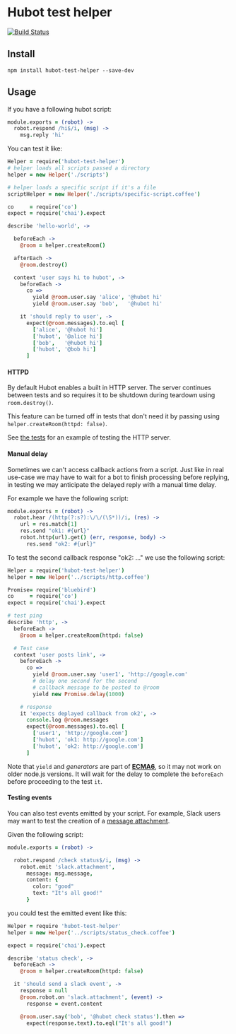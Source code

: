 # Hubot test helper

[![Build Status](https://travis-ci.org/mtsmfm/hubot-test-helper.svg?branch=master)](https://travis-ci.org/mtsmfm/hubot-test-helper)

## Install

`npm install hubot-test-helper --save-dev`

## Usage

If you have a following hubot script:

```coffee
module.exports = (robot) ->
  robot.respond /hi$/i, (msg) ->
    msg.reply 'hi'
```

You can test it like:

```coffee
Helper = require('hubot-test-helper')
# helper loads all scripts passed a directory
helper = new Helper('./scripts')

# helper loads a specific script if it's a file
scriptHelper = new Helper('./scripts/specific-script.coffee')

co     = require('co')
expect = require('chai').expect

describe 'hello-world', ->

  beforeEach ->
    @room = helper.createRoom()

  afterEach ->
    @room.destroy()

  context 'user says hi to hubot', ->
    beforeEach ->
      co =>
        yield @room.user.say 'alice', '@hubot hi'
        yield @room.user.say 'bob',   '@hubot hi'

    it 'should reply to user', ->
      expect(@room.messages).to.eql [
        ['alice', '@hubot hi']
        ['hubot', '@alice hi']
        ['bob',   '@hubot hi']
        ['hubot', '@bob hi']
      ]
```

#### HTTPD

By default Hubot enables a built in HTTP server. The server continues between
tests and so requires it to be shutdown during teardown using `room.destroy()`.

This feature can be turned off in tests that don't need it by passing using
`helper.createRoom(httpd: false)`.

See [the tests](test/httpd-world_test.coffee) for an example of testing the
HTTP server.


#### Manual delay

Sometimes we can't access callback actions from a script.
Just like in real use-case we may have to wait for a bot to finish processing before replying,
in testing we may anticipate the delayed reply with a manual time delay.

For example we have the following script:

```coffee
module.exports = (robot) ->
  robot.hear /(http(?:s?):\/\/(\S*))/i, (res) ->
    url = res.match[1]
    res.send "ok1: #{url}"
    robot.http(url).get() (err, response, body) ->
      res.send "ok2: #{url}"
```

To test the second callback response "ok2: ..." we use the following script:

```coffee
Helper = require('hubot-test-helper')
helper = new Helper('../scripts/http.coffee')

Promise= require('bluebird')
co     = require('co')
expect = require('chai').expect

# test ping
describe 'http', ->
  beforeEach ->
    @room = helper.createRoom(httpd: false)

  # Test case
  context 'user posts link', ->
    beforeEach ->
      co =>
        yield @room.user.say 'user1', 'http://google.com'
        # delay one second for the second
        # callback message to be posted to @room
        yield new Promise.delay(1000)

    # response
    it 'expects deplayed callback from ok2', ->
      console.log @room.messages
      expect(@room.messages).to.eql [
        ['user1', 'http://google.com']
        ['hubot', 'ok1: http://google.com']
        ['hubot', 'ok2: http://google.com']
      ]
```

Note that `yield` and *generators* are part of [**ECMA6**](https://developer.mozilla.org/en-US/docs/Web/JavaScript/Reference/Statements/function*), so it may not work on older node.js versions. It will wait for the delay to complete the `beforeEach` before proceeding to the test `it`.


#### Testing events

You can also test events emitted by your script.  For example, Slack users
may want to test the creation of a
[message attachment](https://api.slack.com/docs/attachments).

Given the following script:

```coffee
module.exports = (robot) ->

  robot.respond /check status$/i, (msg) ->
    robot.emit 'slack.attachment',
      message: msg.message,
      content: {
        color: "good"
        text: "It's all good!"
      }
```

you could test the emitted event like this:

```coffee
Helper = require 'hubot-test-helper'
helper = new Helper('../scripts/status_check.coffee')

expect = require('chai').expect

describe 'status check', ->
  beforeEach ->
    @room = helper.createRoom(httpd: false)

  it 'should send a slack event', ->
    response = null
    @room.robot.on 'slack.attachment', (event) ->
      response = event.content

    @room.user.say('bob', '@hubot check status').then =>
      expect(response.text).to.eql("It's all good!")
```
